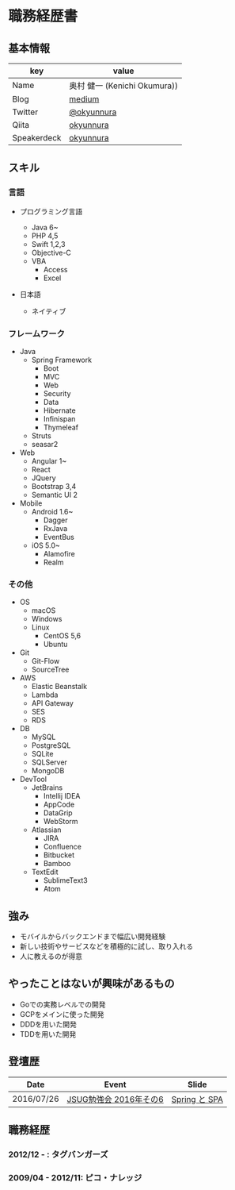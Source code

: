 # 職務経歴書

## 基本情報

|key|value|
|---|-----|
|Name|奥村 健一 (Kenichi Okumura))|
|Blog|[medium](https://medium.com/@okyunnura)|
|Twitter|[@okyunnura](https://twitter.com/okyunnura)|
|Qiita|[okyunnura](http://qiita.com/okyunnura)|
|Speakerdeck|[okyunnura](https://speakerdeck.com/okyunnura)|

## スキル

### 言語

- プログラミング言語
  - Java 6~
  - PHP 4,5
  - Swift 1,2,3
  - Objective-C
  - VBA
    - Access
    - Excel

- 日本語
  - ネイティブ

### フレームワーク

- Java
  - Spring Framework
    - Boot
    - MVC
    - Web
    - Security
    - Data
    - Hibernate
    - Infinispan
    - Thymeleaf
  - Struts
  - seasar2
- Web
  - Angular 1~
  - React
  - JQuery
  - Bootstrap 3,4
  - Semantic UI 2
- Mobile
  - Android 1.6~
    - Dagger
    - RxJava
    - EventBus
  - iOS 5.0~
    - Alamofire
    - Realm

### その他

- OS
  - macOS
  - Windows
  - Linux
    - CentOS 5,6
    - Ubuntu
- Git
  - Git-Flow
  - SourceTree
- AWS
  - Elastic Beanstalk
  - Lambda
  - API Gateway
  - SES
  - RDS
- DB
  - MySQL
  - PostgreSQL
  - SQLite
  - SQLServer
  - MongoDB
- DevTool
  - JetBrains
    - Intellij IDEA
    - AppCode
    - DataGrip
    - WebStorm
  - Atlassian
    - JIRA
    - Confluence
    - Bitbucket
    - Bamboo
  - TextEdit
    - SublimeText3
    - Atom

## 強み
- モバイルからバックエンドまで幅広い開発経験
- 新しい技術やサービスなどを積極的に試し、取り入れる
- 人に教えるのが得意

## やったことはないが興味があるもの

- Goでの実務レベルでの開発
- GCPをメインに使った開発
- DDDを用いた開発
- TDDを用いた開発

## 登壇歴
|Date|Event|Slide|
|---|-----|-----|
|2016/07/26|[JSUG勉強会 2016年その6](https://jsug.doorkeeper.jp/events/49140)|[Spring と SPA](https://speakerdeck.com/okyunnura/spring-to-spa-develop)|

## 職務経歴

### 2012/12 - : タグバンガーズ
### 2009/04 - 2012/11: ピコ・ナレッジ
